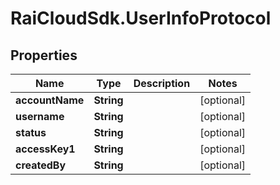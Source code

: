 # RaiCloudSdk.UserInfoProtocol

## Properties

Name | Type | Description | Notes
------------ | ------------- | ------------- | -------------
**accountName** | **String** |  | [optional] 
**username** | **String** |  | [optional] 
**status** | **String** |  | [optional] 
**accessKey1** | **String** |  | [optional] 
**createdBy** | **String** |  | [optional] 


